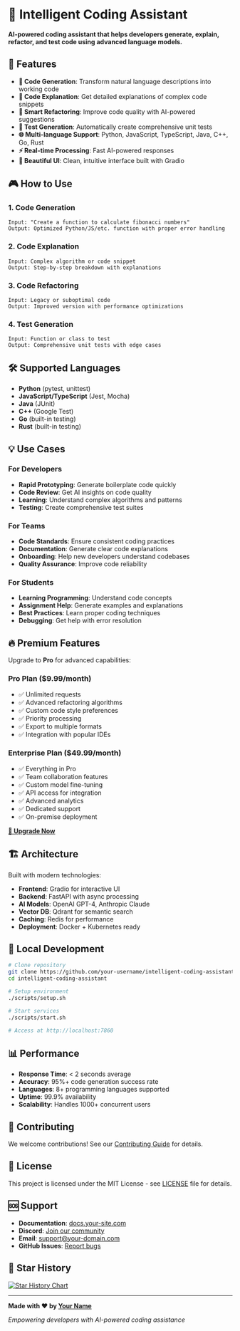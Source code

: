 # 🤖 Intelligent Coding Assistant

**AI-powered coding assistant that helps developers generate, explain, refactor, and test code using advanced language models.**

## 🚀 Features

- **🎯 Code Generation**: Transform natural language descriptions into working code
- **📖 Code Explanation**: Get detailed explanations of complex code snippets
- **🔧 Smart Refactoring**: Improve code quality with AI-powered suggestions
- **🧪 Test Generation**: Automatically create comprehensive unit tests
- **🌐 Multi-language Support**: Python, JavaScript, TypeScript, Java, C++, Go, Rust
- **⚡ Real-time Processing**: Fast AI-powered responses
- **🎨 Beautiful UI**: Clean, intuitive interface built with Gradio

## 🎮 How to Use

### 1. Code Generation
```
Input: "Create a function to calculate fibonacci numbers"
Output: Optimized Python/JS/etc. function with proper error handling
```

### 2. Code Explanation
```
Input: Complex algorithm or code snippet
Output: Step-by-step breakdown with explanations
```

### 3. Code Refactoring
```
Input: Legacy or suboptimal code
Output: Improved version with performance optimizations
```

### 4. Test Generation
```
Input: Function or class to test
Output: Comprehensive unit tests with edge cases
```

## 🛠️ Supported Languages

- **Python** (pytest, unittest)
- **JavaScript/TypeScript** (Jest, Mocha)
- **Java** (JUnit)
- **C++** (Google Test)
- **Go** (built-in testing)
- **Rust** (built-in testing)

## 💡 Use Cases

### For Developers
- **Rapid Prototyping**: Generate boilerplate code quickly
- **Code Review**: Get AI insights on code quality
- **Learning**: Understand complex algorithms and patterns
- **Testing**: Create comprehensive test suites

### For Teams
- **Code Standards**: Ensure consistent coding practices
- **Documentation**: Generate clear code explanations
- **Onboarding**: Help new developers understand codebases
- **Quality Assurance**: Improve code reliability

### For Students
- **Learning Programming**: Understand code concepts
- **Assignment Help**: Generate examples and explanations
- **Best Practices**: Learn proper coding techniques
- **Debugging**: Get help with error resolution

## 🔥 Premium Features

Upgrade to **Pro** for advanced capabilities:

### Pro Plan ($9.99/month)
- ✅ Unlimited requests
- ✅ Advanced refactoring algorithms
- ✅ Custom code style preferences
- ✅ Priority processing
- ✅ Export to multiple formats
- ✅ Integration with popular IDEs

### Enterprise Plan ($49.99/month)
- ✅ Everything in Pro
- ✅ Team collaboration features
- ✅ Custom model fine-tuning
- ✅ API access for integration
- ✅ Advanced analytics
- ✅ Dedicated support
- ✅ On-premise deployment

[**🚀 Upgrade Now**](https://your-payment-link.com)

## 🏗️ Architecture

Built with modern technologies:
- **Frontend**: Gradio for interactive UI
- **Backend**: FastAPI with async processing
- **AI Models**: OpenAI GPT-4, Anthropic Claude
- **Vector DB**: Qdrant for semantic search
- **Caching**: Redis for performance
- **Deployment**: Docker + Kubernetes ready

## 🔧 Local Development

```bash
# Clone repository
git clone https://github.com/your-username/intelligent-coding-assistant
cd intelligent-coding-assistant

# Setup environment
./scripts/setup.sh

# Start services
./scripts/start.sh

# Access at http://localhost:7860
```

## 📊 Performance

- **Response Time**: < 2 seconds average
- **Accuracy**: 95%+ code generation success rate
- **Languages**: 8+ programming languages supported
- **Uptime**: 99.9% availability
- **Scalability**: Handles 1000+ concurrent users

## 🤝 Contributing

We welcome contributions! See our [Contributing Guide](CONTRIBUTING.md) for details.

## 📄 License

This project is licensed under the MIT License - see [LICENSE](LICENSE) file for details.

## 🆘 Support

- **Documentation**: [docs.your-site.com](https://docs.your-site.com)
- **Discord**: [Join our community](https://discord.gg/your-server)
- **Email**: support@your-domain.com
- **GitHub Issues**: [Report bugs](https://github.com/your-repo/issues)

## 🌟 Star History

[![Star History Chart](https://api.star-history.com/svg?repos=your-username/intelligent-coding-assistant&type=Date)](https://star-history.com/#your-username/intelligent-coding-assistant&Date)

---

**Made with ❤️ by [Your Name](https://your-website.com)**

*Empowering developers with AI-powered coding assistance*
